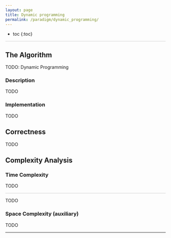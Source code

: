 ```yaml
---
layout: page
title: Dynamic programming
permalink: /paradigm/dynamic_programming/
---
```


* toc
{:toc}

<hr style="height:1px; border:none; color:#ccc; background-color:#ccc;">

## The Algorithm

TODO: Dynamic Programming

### Description

TODO

### Implementation

TODO

## Correctness

TODO

## Complexity Analysis

### Time Complexity

TODO

<hr style="height:1px; border:none; color:#ccc; background-color:#ccc;">

TODO

### Space Complexity (auxiliary)

TODO

---
